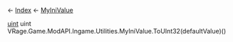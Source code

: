 ← [Index](Api-Index) ← [MyIniValue](VRage.Game.ModAPI.Ingame.Utilities.MyIniValue)

[uint](System.UInt32) uint VRage.Game.ModAPI.Ingame.Utilities.MyIniValue.ToUInt32(defaultValue)()